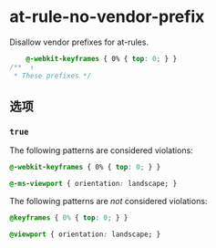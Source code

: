 # at-rule-no-vendor-prefix

Disallow vendor prefixes for at-rules.

```css
    @-webkit-keyframes { 0% { top: 0; } }
/**  ↑
 * These prefixes */
```

## 选项

### `true`

The following patterns are considered violations:

```css
@-webkit-keyframes { 0% { top: 0; } }
```

```css
@-ms-viewport { orientation: landscape; }
```

The following patterns are *not* considered violations:

```css
@keyframes { 0% { top: 0; } }
```

```css
@viewport { orientation: landscape; }
```
